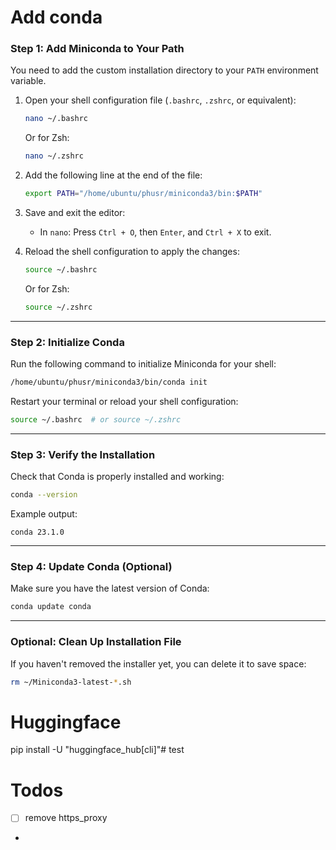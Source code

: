 # Add conda

### **Step 1: Add Miniconda to Your Path**
You need to add the custom installation directory to your `PATH` environment variable.

1. Open your shell configuration file (`.bashrc`, `.zshrc`, or equivalent):
   ```bash
   nano ~/.bashrc
   ```
   Or for Zsh:
   ```bash
   nano ~/.zshrc
   ```

2. Add the following line at the end of the file:
   ```bash
   export PATH="/home/ubuntu/phusr/miniconda3/bin:$PATH"
   ```

3. Save and exit the editor:
   - In `nano`: Press `Ctrl + O`, then `Enter`, and `Ctrl + X` to exit.

4. Reload the shell configuration to apply the changes:
   ```bash
   source ~/.bashrc
   ```
   Or for Zsh:
   ```bash
   source ~/.zshrc
   ```

---

### **Step 2: Initialize Conda**
Run the following command to initialize Miniconda for your shell:
```bash
/home/ubuntu/phusr/miniconda3/bin/conda init
```

Restart your terminal or reload your shell configuration:
```bash
source ~/.bashrc  # or source ~/.zshrc
```

---

### **Step 3: Verify the Installation**
Check that Conda is properly installed and working:
```bash
conda --version
```

Example output:
```plaintext
conda 23.1.0
```

---

### **Step 4: Update Conda (Optional)**
Make sure you have the latest version of Conda:
```bash
conda update conda
```

---

### **Optional: Clean Up Installation File**
If you haven't removed the installer yet, you can delete it to save space:
```bash
rm ~/Miniconda3-latest-*.sh
```

# Huggingface
pip install -U "huggingface_hub[cli]"# test

# Todos
- [ ] remove https_proxy
- 